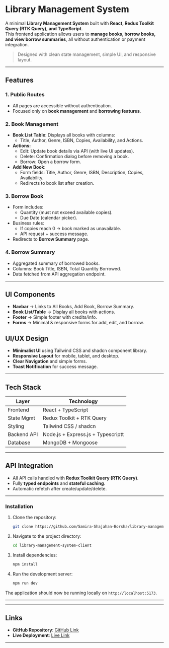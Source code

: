 # Library Management System

A minimal **Library Management System** built with **React, Redux Toolkit Query (RTK Query), and TypeScript**.  
This frontend application allows users to **manage books, borrow books, and view borrow summaries**, all without authentication or payment integration.

> Designed with clean state management, simple UI, and responsive layout.

---

## Features

### 1. Public Routes

- All pages are accessible without authentication.
- Focused only on **book management** and **borrowing features**.

### 2. Book Management

- **Book List Table**: Displays all books with columns:
  - Title, Author, Genre, ISBN, Copies, Availability, and Actions.
- **Actions:**
  - Edit: Update book details via API (with live UI updates).
  - Delete: Confirmation dialog before removing a book.
  - Borrow: Open a borrow form.
- **Add New Book**:
  - Form fields: Title, Author, Genre, ISBN, Description, Copies, Availability.
  - Redirects to book list after creation.

### 3. Borrow Book

- Form includes:
  - Quantity (must not exceed available copies).
  - Due Date (calendar picker).
- Business rules:
  - If copies reach 0 → book marked as unavailable.
  - API request + success message.
- Redirects to **Borrow Summary** page.

### 4. Borrow Summary

- Aggregated summary of borrowed books.
- Columns: Book Title, ISBN, Total Quantity Borrowed.
- Data fetched from API aggregation endpoint.

---

## UI Components

- **Navbar** → Links to All Books, Add Book, Borrow Summary.
- **Book List/Table** → Display all books with actions.
- **Footer** → Simple footer with credits/info.
- **Forms** → Minimal & responsive forms for add, edit, and borrow.

## UI/UX Design

- **Minimalist UI** using Tailwind CSS and shadcn component library.
- **Responsive Layout** for mobile, tablet, and desktop.
- **Clear Navigation** and simple forms.
- **Toast Notification** for success message.

---

## Tech Stack

| Layer       | Technology                         |
| ----------- | ---------------------------------- |
| Frontend    | React + TypeScript                 |
| State Mgmt  | Redux Toolkit + RTK Query          |
| Styling     | Tailwind CSS / shadcn              |
| Backend API | Node.js + Express.js + Typescriptt |
| Database    | MongoDB + Mongoose                 |

---

## API Integration

- All API calls handled with **Redux Toolkit Query (RTK Query)**.
- Fully **typed endpoints** and **stateful caching**.
- Automatic refetch after create/update/delete.

---

### Installation

1. Clone the repository:

   ```bash
   git clone https://github.com/Samira-Shajahan-Borsha/library-management-system-client.git
   ```

2. Navigate to the project directory:

   ```bash
   cd library-management-system-client
   ```

3. Install dependencies:

   ```bash
   npm install
   ```

4. Run the development server:
   ```bash
   npm run dev
   ```

The application should now be running locally on `http://localhost:5173`.

---

---

## Links

- **GitHub Repository**: [GitHub Link](https://github.com/Samira-Shajahan-Borsha/library-management-system-client)
- **Live Deployment**: [Live Link](https://library-management-system-client-nine.vercel.app)

---
